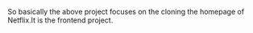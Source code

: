 So basically the above project focuses on the cloning the homepage of Netflix.It is the frontend project.
